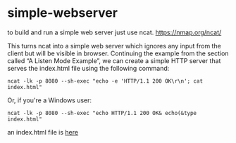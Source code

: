 # simple-webserver

to build and run a simple web server just use ncat. https://nmap.org/ncat/ 

This turns ncat into a simple web server which ignores any input from the client but will be visible in browser. 
Continuing the example from the section called “A Listen Mode Example”, we can create a simple HTTP server that serves the index.html file using the following command:

	ncat -lk -p 8080 --sh-exec "echo -e 'HTTP/1.1 200 OK\r\n'; cat index.html"

Or, if you're a Windows user:

	ncat -lk -p 8080 --sh-exec "echo HTTP/1.1 200 OK& echo(&type index.html"

an index.html file is [here](./index.hml)
